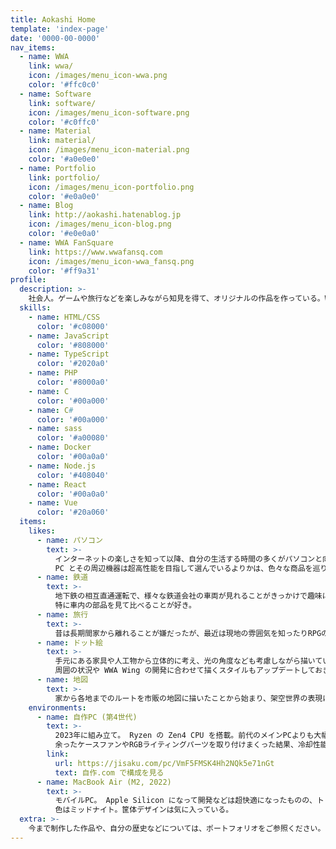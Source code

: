 ```yaml
---
title: Aokashi Home
template: 'index-page'
date: '0000-00-0000'
nav_items:
  - name: WWA
    link: wwa/
    icon: /images/menu_icon-wwa.png
    color: '#ffc0c0'
  - name: Software
    link: software/
    icon: /images/menu_icon-software.png
    color: '#c0ffc0'
  - name: Material
    link: material/
    icon: /images/menu_icon-material.png
    color: '#a0e0e0'
  - name: Portfolio
    link: portfolio/
    icon: /images/menu_icon-portfolio.png
    color: '#e0a0e0'
  - name: Blog
    link: http://aokashi.hatenablog.jp
    icon: /images/menu_icon-blog.png
    color: '#e0e0a0'
  - name: WWA FanSquare
    link: https://www.wwafansq.com
    icon: /images/menu_icon-wwa_fansq.png
    color: '#ff9a31'
profile:
  description: >-
    社会人。ゲームや旅行などを楽しみながら知見を得て、オリジナルの作品を作っている。WWA Wing のコントリビューターでもある。
  skills:
    - name: HTML/CSS
      color: '#c08000'
    - name: JavaScript
      color: '#808000'
    - name: TypeScript
      color: '#2020a0'
    - name: PHP
      color: '#8000a0'
    - name: C
      color: '#00a000'
    - name: C#
      color: '#00a000'
    - name: sass
      color: '#a00080'
    - name: Docker
      color: '#00a0a0'
    - name: Node.js
      color: '#408040'
    - name: React
      color: '#00a0a0'
    - name: Vue
      color: '#20a060'
  items:
    likes:
      - name: パソコン
        text: >-
          インターネットの楽しさを知って以降、自分の生活する時間の多くがパソコンと向き合うようになった。
          PC とその周辺機器は超高性能を目指して選んでいるよりかは、色々な商品を巡りながら「これがいい」というわがままを付けて好きに選んでいる。
      - name: 鉄道
        text: >-
          地下鉄の相互直通運転で、様々な鉄道会社の車両が見れることがきっかけで趣味になった。
          特に車内の部品を見て比べることが好き。
      - name: 旅行
        text: >-
          昔は長期間家から離れることが嫌だったが、最近は現地の雰囲気を知ったりRPGのマップ制作のアイデアを取ったりすることが目的でほぼ毎年遠いところに行ってたりする。
      - name: ドット絵
        text: >-
          手元にある家具や人工物から立体的に考え、光の角度なども考慮しながら描いている。
          周囲の状況や WWA Wing の開発に合わせて描くスタイルもアップデートしておきたいと思っている。
      - name: 地図
        text: >-
          家から各地までのルートを市販の地図に描いたことから始まり、架空世界の表現にまで発展。現在は架空地図を作るツールが無く管理しにくいところが課題である。
    environments:
      - name: 自作PC (第4世代)
        text: >-
          2023年に組み立て。 Ryzen の Zen4 CPU を搭載。前代のメインPCよりも大幅に性能アップ、見た目にこだわった。
          余ったケースファンやRGBライティングパーツを取り付けまくった結果、冷却性能重視の光るPCになった。
        link:
          url: https://jisaku.com/pc/VmF5FMSK4Hh2NQk5e71nGt
          text: 自作.com で構成を見る
      - name: MacBook Air (M2, 2022)
        text: >-
          モバイルPC。 Apple Silicon になって開発などは超快適になったものの、トリプルモニターにできず会社でも使用できないので、やはり使用する機会は限られている。
          色はミッドナイト。筐体デザインは気に入っている。
  extra: >-
    今まで制作した作品や、自分の歴史などについては、ポートフォリオをご参照ください。
---
```

